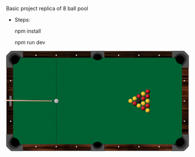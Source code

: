 Basic project replica of 8 ball pool

- Steps: 
  
  npm install

  npm run dev

![screenshot](assets/images/initial_board.png)